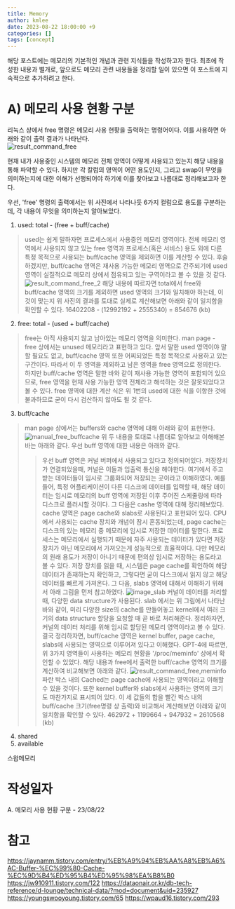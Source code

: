 ```yaml
---
title: Memory
author: kmlee
date: 2023-08-22 18:00:00 +9
categories: []
tags: [concept]
---
```


해당 포스트에는 메모리의 기본적인 개념과 관련 지식들을 작성하고자 한다. 최초에 작성한 내용과 별개로, 앞으로도 메모리 관련 내용들을 정리할 일이 있으면 이 포스트에 지속적으로 추가하려고 한다.

A) 메모리 사용 현황 구분
==============================
리눅스 상에서 free 명령은 메모리 사용 현황을 출력하는 명령어이다. 이를 사용하면 아래와 같이 출력 결과가 나타난다.   
![result_command_free](https://github.com/yesleekm/yesleekm.github.io/assets/54760524/28764f9b-52e1-42bc-9024-90a6f3353e2b)  
 
현재 내가 사용중인 시스템의 메모리 전체 영역이 어떻게 사용되고 있는지 해당 내용을 통해 파악할 수 있다. 하지만 각 칼럼의 영역이 어떤 용도인지, 그리고 swap이 무엇을 의미하는지에 대한 이해가 선행되어야 하기에 이를 찾아보고 나름대로 정리해보고자 한다.

우선, 'free' 명령의 출력에서는 위 사진에서 나타나듯 6가지 컬럼으로 용도를 구분하는데, 각 내용이 무엇을 의미하는지 알아보았다.

1. used: total - (free + buff/cache)
> used는 쉽게 말하자면 프로세스에서 사용중인 메모리 영역이다. 전체 메모리 영역에서 사용되지 않고 있는 free 영역과 프로세스(혹은 서비스) 용도 외에 다른 특정 목적으로 사용되는 buff/cache 영역을 제외하면 이를 계산할 수 있다. 후술하겠지만, buff/cache 영역은 재사용 가능한 메모리 영역으로 간주되기에 used 영역이 실질적으로 메모리 상에서 점유되고 있는 구역이라고 볼 수 있을 것 같다.
> ![result_command_free_2](https://github.com/yesleekm/yesleekm.github.io/assets/54760524/cae9f447-47d1-480d-9034-b603a7fa9c9c)
> 해당 내용에 따르자면 total에서 free와 buff/cache 영역의 크기를 제외하면 used 영역의 크기와 일치해야 하는데, 이것이 맞는지 위 사진의 결과를 토대로 실제로 계산해보면 아래와 같이 일치함을 확인할 수 있다.
>        16402208 - (12992192 + 2555340) = 854676 (kb)

2. free: total - (used + buff/cache)
> free는 아직 사용되지 않고 남아있는 메모리 영역을 의미한다. man page - free 상에서는 unused 메모리라고 표현하고 있다. 앞서 말한 used 영역이야 말할 필요도 없고, buff/cache 영역 또한 어찌되었든 특정 목적으로 사용하고 있는 구간이다. 따라서 이 두 영역을 제외하고 남은 영역을 free 영역으로 정의한다. 하지만 buff/cache 영역은 말한 바와 같이 재사용 가능한 영역이 포함되어 있으므로, free 영역을 현재 사용 가능한 영역 전체라고 해석하는 것은 잘못되었다고 볼 수 있다. free 영역에 대한 계산 식은 위 1번의 used에 대한 식을 이항한 것에 불과하므로 굳이 다시 검산하지 않아도 될 것 같다.

3. buff/cache
> man page 상에서는 buffers와 cache 영역에 대해 아래와 같이 표현한다. 
> ![manual_free_buffcache](https://github.com/yesleekm/yesleekm.github.io/assets/54760524/44cf8bd7-ae30-4cc6-8570-15efc0669db1)
> 위 두 내용을 토대로 나름대로 알아보고 이해해본 바는 아래와 같다. 우선 buff 영역에 대한 내용은 아래와 같다.
>   > 우선 buff 영역은 커널 버퍼에서 사용되고 있다고 정의되어있다. 저장장치가 연결되었을때, 커널은 이들과 입출력 통신을 해야한다. 여기에서 주고 받는 데이터들이 임시로 그룹화되어 저장되는 곳이라고 이해하였다. 예를 들어, 특정 어플리케이션이 다른 디스크에 데이터를 입력할 때, 해당 데이터는 임시로 메모리의 buff 영역에 저장된 이후 주어진 스케줄링에 따라 디스크로 플러시할 것이다.
> 그 다음은 cashe 영역에 대해 정리해보았다.
>   > cache 영역은 page cache와 slabs로 사용된다고 표현되어 있다. CPU에서 사용되는 cache 장치와 개념이 잠시 혼동되었는데, page cache는 디스크의 있는 메모리 중  메모리에 임시로 저장한 데이터를 말한다. 프로세스는 메모리에서 실행되기 때문에 자주 사용되는 데이터가 있다면 저장장치가 아닌 메모리에서 가져오는게 성능적으로 효율적이다. 다만 메모리의 원래 용도가 저장이 아니기 때문에 편의상 임시로 저장하는 용도라고 볼 수 있다. 저장 장치를 읽을 때, 시스템은 page cache를 확인하여 해당 데이터가 존재하는지 확인하고, 그렇다면 굳이 디스크에서 읽지 않고 해당 데이터를 빠르게 가져온다. 그 다음, slabs 영역에 대해서 이해하기 위해서 아래 그림을 먼저 참고하였다. 
![image_slab](https://github.com/yesleekm/yesleekm.github.io/assets/54760524/211b23db-06a1-453f-a5f0-b5c4b4f033b9)
>   > 커널이 데이터를 처리할 때, 다양한 data structure가 사용된다. slab 에서는 위 그림에서 나타난 바와 같이, 미리 다양한 size의 cache를 만들어놓고 kernel에서 여러 크기의 data structure 할당을 요청할 때 곧 바로 처리해준다. 정리하자면, 커널의 데이터 처리를 위해 임시로 할당된 메모리 영역이라고 볼 수 있다.
> 결국 정리하자면, buff/cache 영역은 kernel buffer, page cache, slabs에 사용되는 영역으로 이루어져 있다고 이해했다. GPT-4에 따르면, 위 3가지 영역들이 사용하는 메모리 현황을 '/proc/meminfo' 상에서 확인할 수 있었다. 해당 내용과 free에서 출력한 buff/cache 영역의 크기를 계산하여 비교해보면 아래와 같다. 
![result_command_free,meminfo](https://github.com/yesleekm/yesleekm.github.io/assets/54760524/58df53e8-3f64-4981-babd-e072089bfad3)
> 파란 박스 내의 Cached는 page cache에 사용되는 영역이라고 이해할 수 있을 것이다. 또한 kernel buffer와 slabs에서 사용하는 영역의 크기도 마찬가지로 표시되어 있다. 이 세 값들의 합을 빨간 박스 내의 buff/cache 크기(free명령 상 출력)와 비교해서 계산해보면 아래와 같이 일치함을 확인할 수 있다.
>        462972 + 1199664 + 947932 = 2610568 (kb)

4. shared
5. available

스왑메모리






작성일자
==============================
A. 메모리 사용 현황 구분 - 23/08/22



참고
==============================
https://jaynamm.tistory.com/entry/%EB%A9%94%EB%AA%A8%EB%A6%AC-Buffer-%EC%99%80-Cache-%EC%9D%B4%ED%95%B4%ED%95%98%EA%B8%B0
https://jw910911.tistory.com/122
https://dataonair.or.kr/db-tech-reference/d-lounge/technical-data/?mod=document&uid=235927
https://youngswooyoung.tistory.com/65
https://wpaud16.tistory.com/293